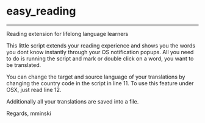 # easy_reading
---
Reading extension for lifelong language learners

This little script extends your reading experience and shows you the words you dont know instantly through your OS notification popups.
All you need to do is running the script and mark or double click on a word, you want to be translated.

You can change the target and source language of your translations by changing the country code in the script in line 11.
To use this feature under OSX, just read line 12.

Additionally all your translations are saved into a file.

Regards,
mminski
